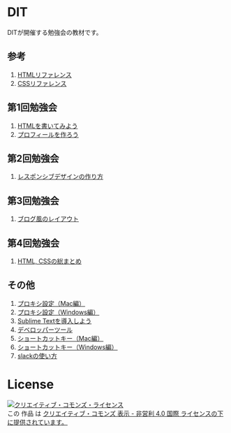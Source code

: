 # DIT
DITが開催する勉強会の教材です。

## 参考
1. [HTMLリファレンス](common/html_reference.md)
1. [CSSリファレンス](common/css_reference.md)

## 第1回勉強会
1. [HTMLを書いてみよう](1/helloworld.md)
1. [プロフィールを作ろう](1/profile.md)

## 第2回勉強会
1. [レスポンシブデザインの作り方](2/how_to_design_responsively.md)


## 第3回勉強会
1. [ブログ風のレイアウト](3/basic_bloglike_layout.md)

## 第4回勉強会
1. [HTML, CSSの総まとめ](4/html-css.md)

## その他
1. [プロキシ設定（Mac編）](common/proxy_on_mac.md)
1. [プロキシ設定（Windows編）](common/proxy_on_windows.md)
1. [Sublime Textを導入しよう](common/sublime.md)
1. [デベロッパーツール](common/dev_tool.md)
1. [ショートカットキー（Mac編）](common/shortcutkey_mac.md)
1. [ショートカットキー（Windows編）](common/shortcutkey_win.md)
1. [slackの使い方](common/how_to_use_slack.md)

# License
<a rel="license" href="http://creativecommons.org/licenses/by-nc/4.0/"><img alt="クリエイティブ・コモンズ・ライセンス" style="border-width:0" src="https://i.creativecommons.org/l/by-nc/4.0/88x31.png" /></a><br />この 作品 は <a rel="license" href="http://creativecommons.org/licenses/by-nc/4.0/">クリエイティブ・コモンズ 表示 - 非営利 4.0 国際 ライセンスの下に提供されています。</a>
